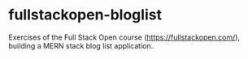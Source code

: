 # fullstackopen-bloglist
Exercises of the Full Stack Open course (https://fullstackopen.com/), building a MERN stack blog list application.
